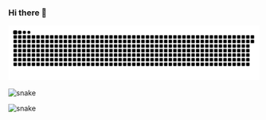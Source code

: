 ### Hi there 👋
<picture>
  <source media="(prefers-color-scheme: dark)" srcset="https://github.com/uasuas/uasuas/blob/main/github-user-contribution.dark.svg">
  <source media="(prefers-color-scheme: light)" srcset="https://github.com/uasuas/uasuas/blob/main/github-user-contribution.svg">
  <img alt="github contribution grid snake animation" src="https://github.com/uasuas/uasuas/blob/main/github-user-contribution.svg">
</picture>

![snake](img/https://github.com/uasuas/uasuas/blob/main/github-user-contribution.svg)

![snake](img/https://github.com/uasuas/uasuas/blob/main/github-user-contribution.dark.svg)
<!--
**uasuas/uasuas** is a ✨ _special_ ✨ repository because its `README.md` (this file) appears on your GitHub profile.

Here are some ideas to get you started:

- 🔭 I’m currently working on ...
- 🌱 I’m currently learning ...
- 👯 I’m looking to collaborate on ...
- 🤔 I’m looking for help with ...
- 💬 Ask me about ...
- 📫 How to reach me: ...
- 😄 Pronouns: ...
- ⚡ Fun fact: ...
-->
